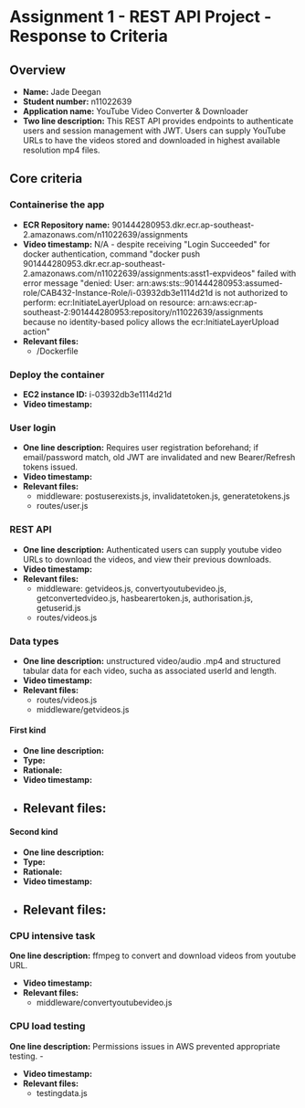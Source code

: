 Assignment 1 - REST API Project - Response to Criteria
================================================

Overview
------------------------------------------------

- **Name:** Jade Deegan
- **Student number:** n11022639
- **Application name:** YouTube Video Converter & Downloader
- **Two line description:** 
    This REST API provides endpoints to authenticate users and session management with JWT.
    Users can supply YouTube URLs to have the videos stored and downloaded in highest available resolution mp4 files.


Core criteria
------------------------------------------------

### Containerise the app

- **ECR Repository name:** 901444280953.dkr.ecr.ap-southeast-2.amazonaws.com/n11022639/assignments
- **Video timestamp:** N/A - despite receiving "Login Succeeded" for docker authentication, command "docker push 901444280953.dkr.ecr.ap-southeast-2.amazonaws.com/n11022639/assignments:asst1-expvideos" failed with error message "denied: User: arn:aws:sts::901444280953:assumed-role/CAB432-Instance-Role/i-03932db3e1114d21d is not authorized to perform: ecr:InitiateLayerUpload on resource: arn:aws:ecr:ap-southeast-2:901444280953:repository/n11022639/assignments because no identity-based policy allows the ecr:InitiateLayerUpload action"
- **Relevant files:**
    - /Dockerfile

### Deploy the container

- **EC2 instance ID:** i-03932db3e1114d21d
- **Video timestamp:**

### User login

- **One line description:** Requires user registration beforehand; if email/password match, old JWT are invalidated and new Bearer/Refresh tokens issued.
- **Video timestamp:**
- **Relevant files:**
    - middleware: postuserexists.js, invalidatetoken.js, generatetokens.js
    - routes/user.js

### REST API

- **One line description:** Authenticated users can supply youtube video URLs to download the videos, and view their previous downloads.
- **Video timestamp:**
- **Relevant files:**
    - middleware: getvideos.js, convertyoutubevideo.js, getconvertedvideo.js, hasbearertoken.js, authorisation.js, getuserid.js
    - routes/videos.js

### Data types

- **One line description:** unstructured video/audio .mp4 and structured tabular data for each video, sucha as associated userId and length.
- **Video timestamp:**
- **Relevant files:**
    - routes/videos.js
    - middleware/getvideos.js

#### First kind

- **One line description:**
- **Type:**
- **Rationale:**
- **Video timestamp:**
- **Relevant files:**
    - 

#### Second kind

- **One line description:**
- **Type:**
- **Rationale:**
- **Video timestamp:**
- **Relevant files:**
  - 

### CPU intensive task

 **One line description:** ffmpeg to convert and download videos from youtube URL.
- **Video timestamp:** 
- **Relevant files:**
    - middleware/convertyoutubevideo.js

### CPU load testing

 **One line description:** Permissions issues in AWS prevented appropriate testing.
    -  
- **Video timestamp:** 
- **Relevant files:**
    - testingdata.js